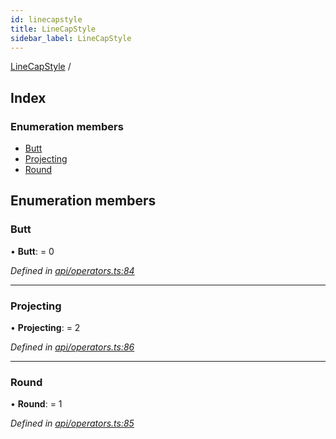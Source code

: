 ```yaml
---
id: linecapstyle
title: LineCapStyle
sidebar_label: LineCapStyle
---
```


[LineCapStyle](linecapstyle.md) /

## Index

### Enumeration members

* [Butt](linecapstyle.md#butt)
* [Projecting](linecapstyle.md#projecting)
* [Round](linecapstyle.md#round)

## Enumeration members

###  Butt

• **Butt**: = 0

*Defined in [api/operators.ts:84](https://github.com/Hopding/pdf-lib/blob/57dc8a4/src/api/operators.ts#L84)*

___

###  Projecting

• **Projecting**: = 2

*Defined in [api/operators.ts:86](https://github.com/Hopding/pdf-lib/blob/57dc8a4/src/api/operators.ts#L86)*

___

###  Round

• **Round**: = 1

*Defined in [api/operators.ts:85](https://github.com/Hopding/pdf-lib/blob/57dc8a4/src/api/operators.ts#L85)*